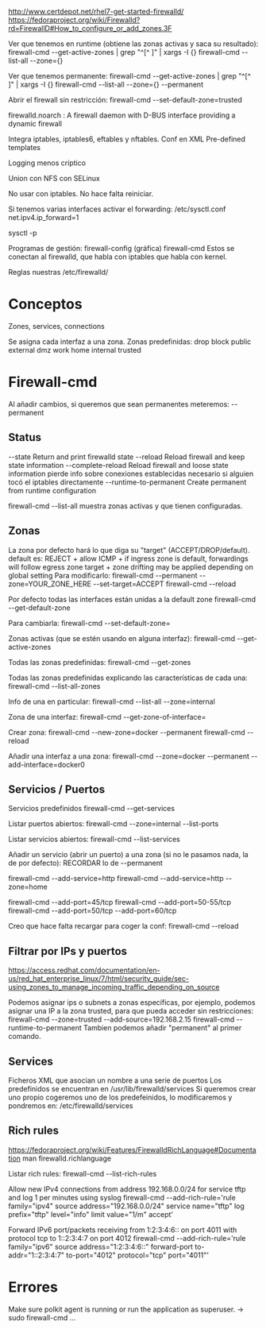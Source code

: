 http://www.certdepot.net/rhel7-get-started-firewalld/
https://fedoraproject.org/wiki/Firewalld?rd=FirewallD#How_to_configure_or_add_zones.3F


Ver que tenemos en runtime (obtiene las zonas activas y saca su resultado):
firewall-cmd --get-active-zones | grep "^[^ ]" | xargs -I {} firewall-cmd --list-all --zone={}

Ver que tenemos permanente:
firewall-cmd --get-active-zones | grep "^[^ ]" | xargs -I {} firewall-cmd --list-all --zone={} --permanent



Abrir el firewall sin restricción:
firewall-cmd --set-default-zone=trusted


firewalld.noarch : A firewall daemon with D-BUS interface providing a dynamic firewall

Integra iptables, iptables6, eftables y nftables.
Conf en XML
Pre-defined templates

Logging menos críptico

Union con NFS con SELinux

No usar con iptables.
No hace falta reiniciar.


Si tenemos varias interfaces activar el forwarding:
/etc/sysctl.conf
net.ipv4.ip_forward=1

sysctl -p




Programas de gestión:
firewall-config (gráfica)
firewall-cmd
  Estos se conectan al firewalld, que habla con iptables que habla con kernel.

Reglas nuestras
/etc/firewalld/

# Conceptos
Zones, services, connections

Se asigna cada interfaz a una zona.
Zonas predefinidas:
  drop
  block
  public
  external
  dmz
  work
  home
  internal
  trusted

# Firewall-cmd
Al añadir cambios, si queremos que sean permanentes meteremos:
  --permanent

## Status
  --state              Return and print firewalld state
  --reload             Reload firewall and keep state information
  --complete-reload    Reload firewall and loose state information
                       pierde info sobre conexiones establecidas
                       necesario si alguien tocó el iptables directamente
  --runtime-to-permanent
                       Create permanent from runtime configuration

firewall-cmd --list-all
  muestra zonas activas y que tienen configuradas.



## Zonas
La zona por defecto hará lo que diga su "target" (ACCEPT/DROP/default).
default es: REJECT + allow ICMP + if ingress zone is default, forwardings will follow egress zone target + zone drifting may be applied depending on global setting
Para modificarlo:
firewall-cmd --permanent --zone=YOUR_ZONE_HERE --set-target=ACCEPT
firewall-cmd --reload

Por defecto todas las interfaces están unidas a la default zone
firewall-cmd --get-default-zone

Para cambiarla:
firewall-cmd --set-default-zone=

Zonas activas (que se estén usando en alguna interfaz):
firewall-cmd --get-active-zones

Todas las zonas predefinidas:
firewall-cmd --get-zones

Todas las zonas predefinidas explicando las características de cada una:
firewall-cmd --list-all-zones

Info de una en particular:
firewall-cmd --list-all --zone=internal

Zona de una interfaz:
firewall-cmd --get-zone-of-interface=<interface>

Crear zona:
firewall-cmd --new-zone=docker --permanent
firewall-cmd --reload

Añadir una interfaz a una zona:
firewall-cmd --zone=docker --permanent --add-interface=docker0



## Servicios / Puertos
Servicios predefinidos
firewall-cmd --get-services

Listar puertos abiertos:
firewall-cmd --zone=internal --list-ports

Listar servicios abiertos:
firewall-cmd --list-services


Añadir un servicio (abrir un puerto) a una zona (si no le pasamos nada, la de por defecto):
  RECORDAR lo de --permanent

firewall-cmd --add-service=http
firewall-cmd --add-service=http --zone=home

firewall-cmd --add-port=45/tcp
firewall-cmd --add-port=50-55/tcp
firewall-cmd --add-port=50/tcp --add-port=60/tcp

Creo que hace falta recargar para coger la conf:
firewall-cmd --reload


## Filtrar por IPs y puertos
https://access.redhat.com/documentation/en-us/red_hat_enterprise_linux/7/html/security_guide/sec-using_zones_to_manage_incoming_traffic_depending_on_source

Podemos asignar ips o subnets a zonas específicas, por ejemplo, podemos asignar una IP a la zona trusted, para que pueda acceder sin restricciones:
firewall-cmd --zone=trusted --add-source=192.168.2.15
firewall-cmd --runtime-to-permanent
Tambien podemos añadir "permanent" al primer comando.


## Services
Ficheros XML que asocian un nombre a una serie de puertos
Los predefinidos se encuentran en /usr/lib/firewalld/services
Si queremos crear uno propio cogeremos uno de los predefeinidos, lo modificaremos y pondremos en: /etc/firewalld/services


## Rich rules
https://fedoraproject.org/wiki/Features/FirewalldRichLanguage#Documentation
man firewalld.richlanguage

Listar rich rules:
firewall-cmd --list-rich-rules

Allow new IPv4 connections from address 192.168.0.0/24 for service tftp and log 1 per minutes using syslog
firewall-cmd --add-rich-rule='rule family="ipv4" source address="192.168.0.0/24" service name="tftp" log prefix="tftp" level="info" limit value="1/m" accept'

Forward IPv6 port/packets receiving from 1:2:3:4:6:: on port 4011 with protocol tcp to 1::2:3:4:7 on port 4012
firewall-cmd --add-rich-rule='rule family="ipv6" source address="1:2:3:4:6::" forward-port to-addr="1::2:3:4:7" to-port="4012" protocol="tcp" port="4011"'



# Errores
Make sure polkit agent is running or run the application as superuser.
 -> sudo firewall-cmd ...
